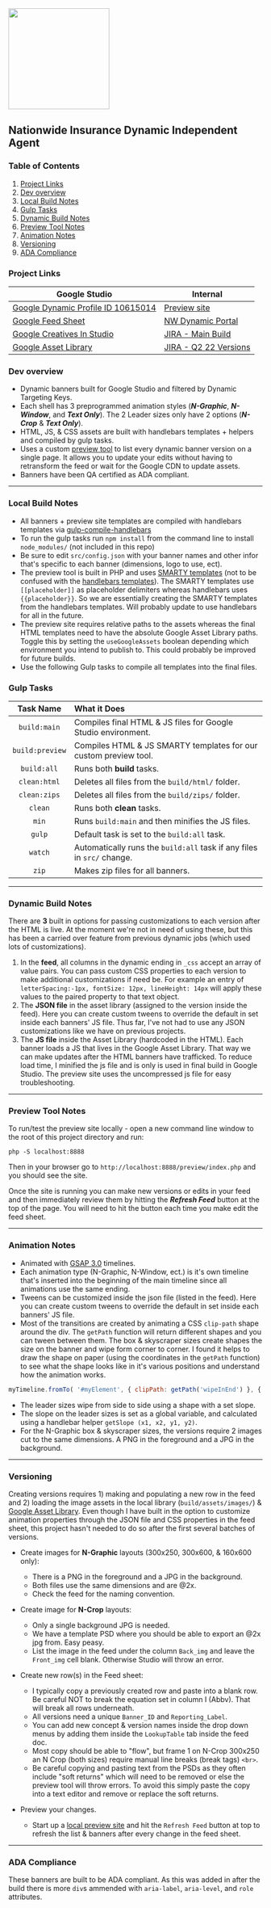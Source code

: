 <img src="http://nwemailhost.com/img/fays2018/logo_2x.png" alt="" width="200"/>

## Nationwide Insurance Dynamic Independent Agent 

### Table of Contents
1. [Project Links](#project-links)
2. [Dev overview](#dev-overview)
3. [Local Build Notes](#local-build-notes)
4. [Gulp Tasks](#gulp-tasks)
5. [Dynamic Build Notes](#dynamic-build-notes)
6. [Preview Tool Notes](#preview-tool-notes)
7. [Animation Notes](#animation-notes)
8. [Versioning](#versioning)
9. [ADA Compliance](#ada-compliance)


### Project Links

Google Studio | Internal
-------------|-----------
[Google Dynamic Profile ID&nbsp;10615014](https://www.google.com/doubleclick/studio/#ContentManagement/ProfileGuides:id=10024964&pr=10671564) | [Preview site](https://www.campaign.hogarthww.digital/ctus-nationwide/nationwide-h216652/preview/)
[Google Feed Sheet](https://docs.google.com/spreadsheets/d/19fokeHLH4s2s-O4h7hFQtM_xMMeHfnpYio12QXpGBco/edit?usp=sharing) | [NW Dynamic Portal](https://app.smartsheet.com/b/publish?EQBCT=70380f11c65145f0877331e26abd1ab4)
[Google Creatives In&nbsp;Studio](https://www.google.com/doubleclick/studio/#campaign:campaignId=60276429&advertiserId=42896968&ownerId=300648) | [JIRA - Main Build](https://hogarthdigital.atlassian.net/browse/CTUS-423)
[Google&nbsp;Asset&nbsp;Library](###) | [JIRA - Q2 22 Versions](https://hogarthdigital.atlassian.net/browse/CTUS-535)

### Dev overview

- Dynamic banners built for Google Studio and filtered by Dynamic Targeting Keys.
- Each shell has 3 preprogrammed animation styles (___N-Graphic___, ___N-Window___, and ___Text Only___). The 2 Leader sizes only have 2 options (___N-Crop___ & ___Text Only___).
- HTML, JS, & CSS assets are built with handlebars templates + helpers and compiled by gulp tasks.
- Uses a custom [preview tool](https://www.campaign.hogarthww.digital/ctus-nationwide/nationwide-h216652/preview/) to list every dynamic banner version on a single page. It allows you to update your edits without having to retransform the feed or wait for the Google CDN to update assets.
- Banners have been QA certified as ADA compliant.
---

### Local Build Notes

- All banners + preview site templates are compiled with handlebars templates via [gulp-compile-handlebars](https://www.npmjs.com/package/gulp-compile-handlebars)
- To run the gulp tasks run `npm install` from the command line to install `node_modules/` (not included in this repo)
- Be sure to edit `src/config.json` with your banner names and other infor that's specific to each banner (dimensions, logo to use, ect). 
- The preview tool is built in PHP and uses [SMARTY templates](https://www.smarty.net/) (not to be confused with the [handlebars templates](https://handlebarsjs.com)). The SMARTY templates use `[[placeholder]]` as placeholder delimiters  whereas handlebars uses `{{placeholder}}`. So we are essentially creating the SMARTY templates from the handlebars templates. Will probably update to use handlebars for all in the future.
- The preview site requires relative paths to the assets whereas the final HTML templates need to have the absolute Google Asset Library paths. Toggle this by setting the `useGoogleAssets` boolean depending which environment you intend to publish to. This could probably be improved for future builds.
- Use the following Gulp tasks to compile all templates into the final files.

### Gulp Tasks

| Task Name | What it Does
| :----: | :---
|`build:main` | Compiles final HTML & JS files for Google Studio environment.
|`build:preview` | Compiles HTML & JS SMARTY templates for our custom preview tool.
|`build:all` | Runs both **build** tasks.
|`clean:html` | Deletes all files from the `build/html/` folder.
|`clean:zips` | Deletes all files from the `build/zips/` folder.
|`clean` | Runs both **clean** tasks.
|`min` | Runs `build:main` and then minifies the JS files.
|`gulp` | Default task is set to the `build:all` task.
|`watch` | Automatically runs the `build:all` task if any files in `src/` change.
|`zip` | Makes zip files for all banners.

---
### Dynamic Build Notes

There are **3** built in options for passing customizations to each version after the HTML is live. At the moment we're not in need of using these, but this has been a carried over feature from previous dynamic jobs (which used lots of customizations).
1. In the **feed**, all columns in the dynamic ending in `_css` accept an array of value pairs. You can pass custom CSS properties to each version to make additional customizations if need be. For example an entry of `letterSpacing:-1px, fontSize: 12px, lineHeight: 14px` will apply these values to the paired property to that text object.
2. The **JSON file** in the asset library (assigned to the version inside the feed). Here you can create custom tweens to override the default in set inside each banners' JS file. Thus far, I've not had to use any JSON customizations like we have on previous projects.
3. The **JS file** inside the Asset Library (hardcoded in the HTML). Each banner loads a JS that lives in the Google Asset Library. That way we can make updates after the HTML banners have trafficked. To reduce load time, I minified the js file and is only is used in final build in Google Studio. The preview site uses the uncompressed js file for easy troubleshooting.

---
### Preview Tool Notes
To run/test the preview site locally - open a new command line window to the root of this project directory and run:
```cli
php -S localhost:8888
```
Then in your browser go to `http://localhost:8888/preview/index.php` and you should see the site.

Once the site is running you can make new versions or edits in your feed and then immediately review them by hitting the ___Refresh Feed___ button at the top of the page. You will need to hit the button each time you make edit the feed sheet.

---
### Animation Notes

- Animated with [GSAP 3.0](https://greensock.com/gsap/) timelines.
- Each animation type (N-Graphic, N-Window, ect.) is it's own timeline that's inserted into the beginning of the main timeline since all animations use the same ending.
- Tweens can be customized inside the json file (listed in the feed). Here you can create custom tweens to override the default in set inside each banners' JS file.
- Most of the transitions are created by animating a CSS `clip-path` shape around the div. The `getPath` function will return different shapes and you can tween between them. The box & skyscraper sizes create shapes the size on the banner and wipe form corner to corner. I found it helps to draw the shape on paper (using the coordinates in the `getPath` function) to see what the shape looks like in it's various positions and understand how the animation works.
```javascript
myTimeline.fromTo( '#myElement', { clipPath: getPath('wipeInEnd') }, { clipPath: getPath('wipeOutToLeft') })
````
- The leader sizes wipe from side to side using a shape with a set slope.
- The slope on the leader sizes is set as a global variable, and calculated using a handlebar helper `getSlope (x1, x2, y1, y2)`.
- For the N-Graphic box & skyscraper sizes, the versions require 2 images cut to the same dimensions. A PNG in the foreground and a JPG in the background.

---
### Versioning
Creating versions requires 1) making and populating a new row in the feed and 2) loading the image assets in the local library (`build/assets/images/`) & [Google&nbsp;Asset&nbsp;Library](https://s0.2mdn.net/creatives/assets/4306432/). Even though I have built in the option to customize animation properties through the JSON file and CSS properties in the feed sheet, this project hasn't needed to do so after the first several batches of versions.

- Create images for **N-Graphic** layouts (300x250, 300x600, & 160x600 only):
    - There is a PNG in the foreground and a JPG in the background. 
    - Both files use the same dimensions and are @2x. 
    - Check the feed for the naming convention.

- Create image for **N-Crop** layouts:
    - Only a single background JPG is needed. 
    - We have a template PSD where you should be able to export an @2x jpg from. Easy peasy. 
    - List the image in the feed under the column `Back_img` and leave the `Front_img` cell blank. Otherwise Studio will throw an error.

- Create new row(s) in the Feed sheet:
	- I typically copy a previously created row and paste into a blank row. Be careful NOT to break the equation set in column I (Abbv). That will break all rows underneath.
  - All versions need a unique `Banner_ID` and `Reporting_Label`. 
  - You can add new concept & version names inside the drop down menus by adding them inside the `LookupTable` tab inside the feed doc.
  - Most copy should be able to "flow", but frame 1 on N-Crop 300x250 an N Crop (both sizes) require manual line breaks (break tags) `<br>`.
  - Be careful copying and pasting text from the PSDs as they often include "soft returns" which will need to be removed or else the preview tool will throw errors. To avoid this simply paste the copy into a text editor and remove or replace the soft returns.
- Preview your changes.
  - Start up a [local preview site](#preview-tool-notes) and hit the `Refresh Feed` button at top to refresh the list & banners after every change in the feed sheet.

---
### ADA Compliance
These banners are built to be ADA compliant. As this was added in after the build there is more `div`s ammended with `aria-label`, `aria-level`, and `role` attributes.     
